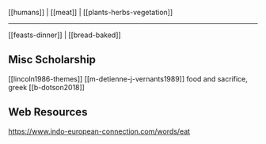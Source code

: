 [[humans]] | [[meat]] | [[plants-herbs-vegetation]]

---
[[feasts-dinner]] | [[bread-baked]]

## Misc Scholarship
[[lincoln1986-themes]]
[[m-detienne-j-vernants1989]] food and sacrifice, greek
[[b-dotson2018]]


## Web Resources
https://www.indo-european-connection.com/words/eat